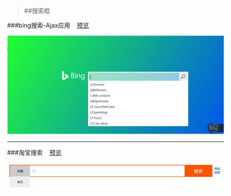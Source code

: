 >##搜索框

###bing搜索-Ajax应用   &nbsp;&nbsp;&nbsp;[预览]()

![bing](../public-pictures/bing.jpg)

***

###淘宝搜索   &nbsp;&nbsp;&nbsp;[预览]()

![taobao](../public-pictures/taobao.jpg)